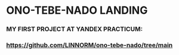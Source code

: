 # ONO-TEBE-NADO LANDING

### MY FIRST PROJECT AT YANDEX PRACTICUM:
### https://github.com/LlNNORM/ono-tebe-nado/tree/main
